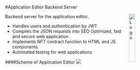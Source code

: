 #Application Editor Backend Server 

<img alt="Logo" align="right" src="https://camo.githubusercontent.com/4cecce36172b915b30ac5158fa719eef33ac5367c6f73d6d2eab94fbb5ea168f/68747470733a2f2f7062732e7477696d672e636f6d2f70726f66696c655f696d616765732f313338333036343537313432373039343533322f776d3133713736705f343030783430302e6a7067" width="20%" />



Backend server for the application editor.
- Handles users and authentication by JWT
- Compiles the JSON requests into SEO Optimized, fast and secure web application.
- Implements NFT contract function to HTML and JS components
- Automated testing for web applications

####Scheme of Application Editor
<img src="https://xp.network/4@4.png" >